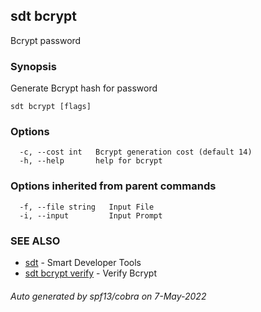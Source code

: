 ## sdt bcrypt

Bcrypt password

### Synopsis

Generate Bcrypt hash for password

```
sdt bcrypt [flags]
```

### Options

```
  -c, --cost int   Bcrypt generation cost (default 14)
  -h, --help       help for bcrypt
```

### Options inherited from parent commands

```
  -f, --file string   Input File
  -i, --input         Input Prompt
```

### SEE ALSO

* [sdt](sdt.md)	 - Smart Developer Tools
* [sdt bcrypt verify](sdt_bcrypt_verify.md)	 - Verify Bcrypt

###### Auto generated by spf13/cobra on 7-May-2022

